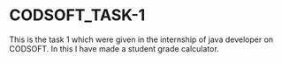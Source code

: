 # CODSOFT_TASK-1
This is the task 1 which were given in the internship of java developer on CODSOFT. In this I have made a student grade calculator.
